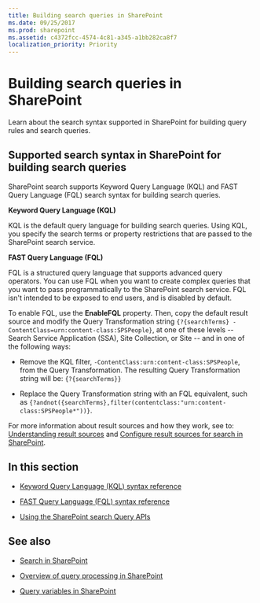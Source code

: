 ```yaml
---
title: Building search queries in SharePoint
ms.date: 09/25/2017
ms.prod: sharepoint
ms.assetid: c4372fcc-4574-4c81-a345-a1bb282ca8f7
localization_priority: Priority
---
```



# Building search queries in SharePoint
Learn about the search syntax supported in SharePoint for building query rules and search queries.
## Supported search syntax in SharePoint for building search queries
<a name="SP15Buildquery_support"> </a>

SharePoint search supports Keyword Query Language (KQL) and FAST Query Language (FQL) search syntax for building search queries.
  
    
    
 **Keyword Query Language (KQL)**
  
    
    
KQL is the default query language for building search queries. Using KQL, you specify the search terms or property restrictions that are passed to the SharePoint search service.
  
    
    
 **FAST Query Language (FQL)**
  
    
    
FQL is a structured query language that supports advanced query operators. You can use FQL when you want to create complex queries that you want to pass programmatically to the SharePoint search service. FQL isn't intended to be exposed to end users, and is disabled by default. 
  
    
    
To enable FQL, use the **EnableFQL** property. Then, copy the default result source and modify the Query Transformation string `{?{searchTerms} -ContentClass=urn:content-class:SPSPeople}`, at one of these levels -- Search Service Application (SSA), Site Collection, or Site -- and in one of the following ways:
  
    
    

- Remove the KQL filter,  `-ContentClass:urn:content-class:SPSPeople`, from the Query Transformation. The resulting Query Transformation string will be:  `{?{searchTerms}}`
    
  
- Replace the Query Transformation string with an FQL equivalent, such as  `{?andnot({searchTerms},filter(contentclass:"urn:content-class:SPSPeople*"))}`.
    
  
For more information about result sources and how they work, see to:  [Understanding result sources](http://office.microsoft.com/support/sharepoint/sharepointsearch/understanding-result-sources-HA102848849.aspx) and [Configure result sources for search in SharePoint](https://technet.microsoft.com/library/jj683115%28v=office.15%29.aspx).
  
    
    

## In this section
<a name="SP15Buildquery_support"> </a>


-  [Keyword Query Language (KQL) syntax reference](keyword-query-language-kql-syntax-reference.md)
    
  
-  [FAST Query Language (FQL) syntax reference](fast-query-language-fql-syntax-reference.md)
    
  
-  [Using the SharePoint search Query APIs](using-the-sharepoint-search-query-apis.md)
    
  

## See also
<a name="SP15Buildquery_addlresources"> </a>


-  [Search in SharePoint](search-in-sharepoint.md)
    
  
-  [Overview of query processing in SharePoint](https://technet.microsoft.com/library/jj219620%28v=office.15%29.aspx)
    
  
-  [Query variables in SharePoint](https://technet.microsoft.com/library/jj683123.aspx)
    
  

